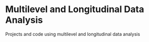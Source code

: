 # Multilevel and Longitudinal Data Analysis
Projects and code using multilevel and longitudinal data analysis
